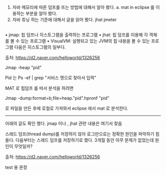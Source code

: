 1. 자바 메모리에 따른 덤프를 뜨는 방법에 대해서 알아 봤다. 
    a. mat in eclipse 를 이용하는 부분을 알아 봤다. 
2. 자바 튜닝 하는 기준에 대해서 글을 읽어 봤다. 
jhat
jmeter

## 
• jmap: 힙 덤프나 히스토그램을 출력하는 프로그램
• jhat: 힙 덤프를 이용해 각 객체를 볼 수 있는 프로그램
• VisualVM: 실행되고 있는 JVM의 힙 내용을 볼 수 있는 프로그램
다음은 히스토그램의 일부다.




출처: <https://d2.naver.com/helloworld/1326256> 


Jmap -heap "pid"

Pid 는 
Ps -ef | grep "서비스 명으로 찾아서 입력"

MAT 로 힙덤프 를 떠서 분석을 하려면 

Jmap -dump:format=b,file=heap."pid".hpronf "pid"

로 파일을 만든 후에 로컬로 가져와서 eclipse 에서 mat 로 분석한다. 



-------
아래의 글도 확인 했다. jmap 이나 , jhat 관련 내용은 여기서 찾음 

스레드 덤프(thread dump)를 저장하지 않아 로그만으로는 정확한 원인을 파악하기 힘들다. 다음부터는 스레드 덤프를 저장하기로 했다. 3개월 동안 아무 문제가 없었는데 원인이 무엇일까?

출처: <https://d2.naver.com/helloworld/1326256> 

test 용 문장 

